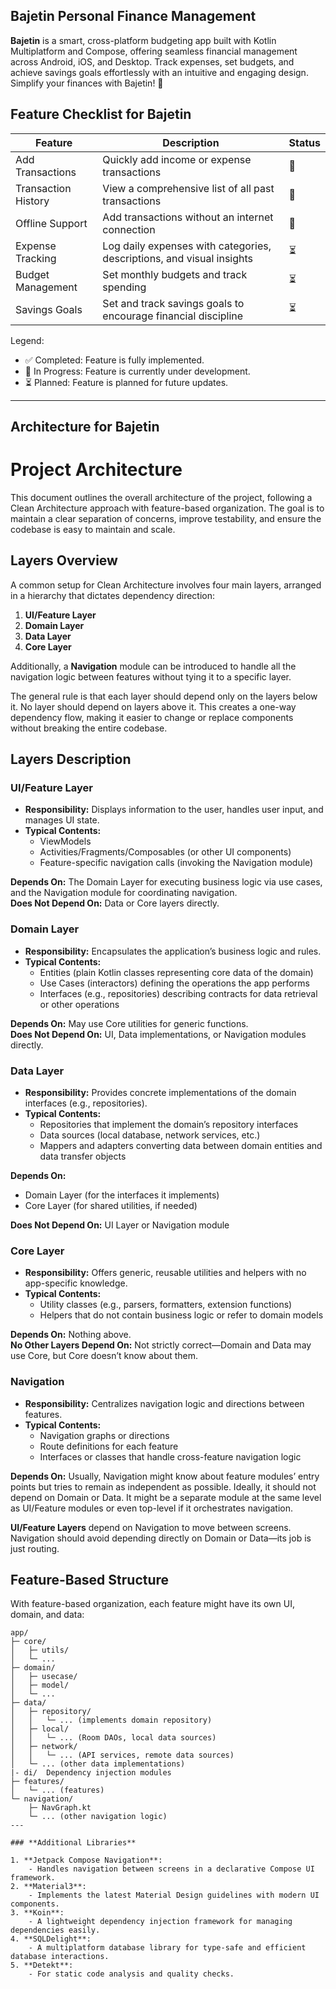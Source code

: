 ## **Bajetin Personal Finance Management**

**Bajetin** is a smart, cross-platform budgeting app built with Kotlin Multiplatform and Compose, offering seamless financial management across Android, iOS, and Desktop. Track expenses, set budgets, and achieve savings goals effortlessly with an intuitive and engaging design. Simplify your finances with Bajetin! 🚀

## **Feature Checklist for Bajetin**

| Feature                     | Description                                                       | Status |
|-----------------------------|-------------------------------------------------------------------|--------|
| Add Transactions            | Quickly add income or expense transactions                        | 🔄     |
| Transaction History         | View a comprehensive list of all past transactions                | 🔄     |
| Offline Support             | Add transactions without an internet connection                   | 🔄     |
| Expense Tracking            | Log daily expenses with categories, descriptions, and visual insights | ⏳      |
| Budget Management           | Set monthly budgets and track spending                            | ⏳      |
| Savings Goals               | Set and track savings goals to encourage financial discipline     | ⏳      |


Legend:
- ✅ Completed: Feature is fully implemented.
- 🔄 In Progress: Feature is currently under development.
- ⏳ Planned: Feature is planned for future updates.

___


## **Architecture for Bajetin**

# Project Architecture

This document outlines the overall architecture of the project, following a Clean Architecture approach with feature-based organization. The goal is to maintain a clear separation of concerns, improve testability, and ensure the codebase is easy to maintain and scale.

## Layers Overview

A common setup for Clean Architecture involves four main layers, arranged in a hierarchy that dictates dependency direction:

1. **UI/Feature Layer**
2. **Domain Layer**
3. **Data Layer**
4. **Core Layer**

Additionally, a **Navigation** module can be introduced to handle all the navigation logic between features without tying it to a specific layer.

The general rule is that each layer should depend only on the layers below it. No layer should depend on layers above it. This creates a one-way dependency flow, making it easier to change or replace components without breaking the entire codebase.

## Layers Description

### UI/Feature Layer
- **Responsibility:** Displays information to the user, handles user input, and manages UI state.
- **Typical Contents:**
   - ViewModels
   - Activities/Fragments/Composables (or other UI components)
   - Feature-specific navigation calls (invoking the Navigation module)

**Depends On:** The Domain Layer for executing business logic via use cases, and the Navigation module for coordinating navigation.  
**Does Not Depend On:** Data or Core layers directly.

### Domain Layer
- **Responsibility:** Encapsulates the application’s business logic and rules.
- **Typical Contents:**
   - Entities (plain Kotlin classes representing core data of the domain)
   - Use Cases (interactors) defining the operations the app performs
   - Interfaces (e.g., repositories) describing contracts for data retrieval or other operations

**Depends On:** May use Core utilities for generic functions.  
**Does Not Depend On:** UI, Data implementations, or Navigation modules directly.

### Data Layer
- **Responsibility:** Provides concrete implementations of the domain interfaces (e.g., repositories).
- **Typical Contents:**
   - Repositories that implement the domain’s repository interfaces
   - Data sources (local database, network services, etc.)
   - Mappers and adapters converting data between domain entities and data transfer objects

**Depends On:**
- Domain Layer (for the interfaces it implements)
- Core Layer (for shared utilities, if needed)

**Does Not Depend On:** UI Layer or Navigation module

### Core Layer
- **Responsibility:** Offers generic, reusable utilities and helpers with no app-specific knowledge.
- **Typical Contents:**
   - Utility classes (e.g., parsers, formatters, extension functions)
   - Helpers that do not contain business logic or refer to domain models

**Depends On:** Nothing above.  
**No Other Layers Depend On:** Not strictly correct—Domain and Data may use Core, but Core doesn’t know about them.

### Navigation
- **Responsibility:** Centralizes navigation logic and directions between features.
- **Typical Contents:**
   - Navigation graphs or directions
   - Route definitions for each feature
   - Interfaces or classes that handle cross-feature navigation logic

**Depends On:** Usually, Navigation might know about feature modules’ entry points but tries to remain as independent as possible. Ideally, it should not depend on Domain or Data. It might be a separate module at the same level as UI/Feature modules or even top-level if it orchestrates navigation.

**UI/Feature Layers** depend on Navigation to move between screens. Navigation should avoid depending directly on Domain or Data—its job is just routing.


## Feature-Based Structure
With feature-based organization, each feature might have its own UI, domain, and data:

```plaintext
app/
├─ core/
│   ├─ utils/
│   └─ ...
├─ domain/
│   ├─ usecase/
│   ├─ model/
│   └─ ...
├─ data/
│   ├─ repository/
│   │   └─ ... (implements domain repository)
│   ├─ local/
│   │   └─ ... (Room DAOs, local data sources)
│   ├─ network/
│   │   └─ ... (API services, remote data sources)
│   └─ ... (other data implementations)
|- di/  Dependency injection modules
├─ features/
│   └─ ... (features)
└─ navigation/
    ├─ NavGraph.kt
    └─ ... (other navigation logic)
---

### **Additional Libraries**

1. **Jetpack Compose Navigation**:
    - Handles navigation between screens in a declarative Compose UI framework.
2. **Material3**:
    - Implements the latest Material Design guidelines with modern UI components.
3. **Koin**:
    - A lightweight dependency injection framework for managing dependencies easily.
4. **SQLDelight**:
    - A multiplatform database library for type-safe and efficient database interactions.
5. **Detekt**:
    - For static code analysis and quality checks.
